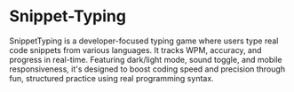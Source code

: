 # Snippet-Typing
SnippetTyping is a developer-focused typing game where users type real code snippets from various languages. It tracks WPM, accuracy, and progress in real-time. Featuring dark/light mode, sound toggle, and mobile responsiveness, it's designed to boost coding speed and precision through fun, structured practice using real programming syntax.

